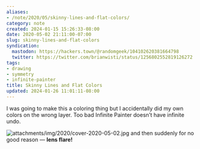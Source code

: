 ```yaml
---
aliases:
- /note/2020/05/skinny-lines-and-flat-colors/
category: note
created: 2024-01-15 15:26:33-08:00
date: 2020-05-02 21:11:00-07:00
slug: skinny-lines-and-flat-colors
syndication:
  mastodon: https://hackers.town/@randomgeek/104102620381664798
  twitter: https://twitter.com/brianwisti/status/1256802552819126272
tags:
- drawing
- symmetry
- infinite-painter
title: Skinny Lines and Flat Colors
updated: 2024-01-26 11:01:11-08:00
---
```


I was going to make this a coloring thing but I accidentally did my own colors on the wrong layer. Too bad Infinite Painter doesn’t have infinite undo.

![attachments/img/2020/cover-2020-05-02.jpg](../../../attachments/img/2020/cover-2020-05-02.jpg)
and then suddenly for no good reason — **lens flare!**